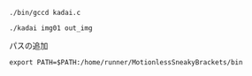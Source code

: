 ```
./bin/gccd kadai.c
```

```
./kadai img01 out_img
```

パスの追加

```
export PATH=$PATH:/home/runner/MotionlessSneakyBrackets/bin
```
